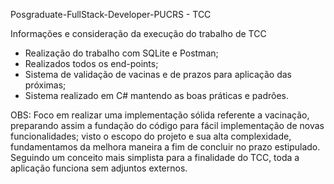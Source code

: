 Posgraduate-FullStack-Developer-PUCRS - TCC

Informações e consideração da execução do trabalho de TCC

- Realização do trabalho com SQLite e Postman;
- Realizados todos os end-points; 
- Sistema de validação de vacinas e de prazos para aplicação das próximas; 
- Sistema realizado em C# mantendo as boas práticas e padrões.

OBS: Foco em realizar uma implementação sólida referente a vacinação, preparando assim a fundação do código para fácil implementação de novas funcionalidades; visto o escopo do projeto e sua alta complexidade, fundamentamos da melhora maneira a fim de concluir no prazo estipulado.
Seguindo um conceito mais simplista para a finalidade do TCC, toda a aplicação funciona sem adjuntos externos.
